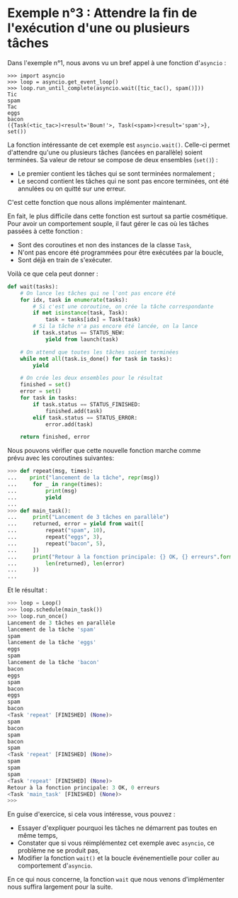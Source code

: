 # Exemple n°3 : Attendre la fin de l'exécution d'une ou plusieurs tâches

Dans l'exemple n°1, nous avons vu un bref appel à une fonction d'`asyncio` :

```python3
>>> import asyncio
>>> loop = asyncio.get_event_loop()
>>> loop.run_until_complete(asyncio.wait([tic_tac(), spam()]))
Tic
spam
Tac
eggs
bacon
({Task(<tic_tac>)<result='Boum!'>, Task(<spam>)<result='spam'>}, set())
```

La fonction intéressante de cet exemple est `asyncio.wait()`. Celle-ci permet
d'attendre qu'une ou plusieurs tâches (lancées en parallèle) soient terminées.
Sa valeur de retour se compose de deux ensembles (`set()`) :

* Le premier contient les tâches qui se sont terminées normalement ;
* Le second contient les tâches qui ne sont pas encore terminées, 
  ont été annulées ou on quitté sur une erreur.

C'est cette fonction que nous allons implémenter maintenant.

En fait, le plus difficile dans cette fonction est surtout sa partie
cosmétique. Pour avoir un comportement souple, il faut gérer le cas où les
tâches passées à cette fonction :

* Sont des coroutines et non des instances de la classe `Task`,
* N'ont pas encore été programmées pour être exécutées par la boucle,
* Sont déjà en train de s'exécuter.

Voilà ce que cela peut donner :

```python
def wait(tasks):
    # On lance les tâches qui ne l'ont pas encore été
    for idx, task in enumerate(tasks):
        # Si c'est une coroutine, on crée la tâche correspondante
        if not isinstance(task, Task):
            task = tasks[idx] = Task(task)
        # Si la tâche n'a pas encore été lancée, on la lance
        if task.status == STATUS_NEW:
            yield from launch(task)

    # On attend que toutes les tâches soient terminées
    while not all(task.is_done() for task in tasks):
        yield

    # On crée les deux ensembles pour le résultat
    finished = set()
    error = set()
    for task in tasks:
        if task.status == STATUS_FINISHED:
            finished.add(task)
        elif task.status == STATUS_ERROR:
            error.add(task)

    return finished, error
```

Nous pouvons vérifier que cette nouvelle fonction marche comme prévu avec les
coroutines suivantes:

```python
>>> def repeat(msg, times):
...    print("lancement de la tâche", repr(msg))
...     for _ in range(times):
...         print(msg)
...         yield
...
>>> def main_task():
...     print("Lancement de 3 tâches en parallèle")
...     returned, error = yield from wait([
...         repeat("spam", 10),
...         repeat("eggs", 3),
...         repeat("bacon", 5),
...     ])
...     print("Retour à la fonction principale: {} OK, {} erreurs".format(
...         len(returned), len(error)
...     ))
...
```

Et le résultat :

```python
>>> loop = Loop()
>>> loop.schedule(main_task())
>>> loop.run_once()
Lancement de 3 tâches en parallèle
lancement de la tâche 'spam'
spam
lancement de la tâche 'eggs'
eggs
spam
lancement de la tâche 'bacon'
bacon
eggs
spam
bacon
eggs
spam
bacon
<Task 'repeat' [FINISHED] (None)>
spam
bacon
spam
bacon
spam
<Task 'repeat' [FINISHED] (None)>
spam
spam
spam
<Task 'repeat' [FINISHED] (None)>
Retour à la fonction principale: 3 OK, 0 erreurs
<Task 'main_task' [FINISHED] (None)>
>>>
```

En guise d'exercice, si cela vous intéresse, vous pouvez :

* Essayer d'expliquer pourquoi les tâches ne démarrent pas toutes en même temps,
* Constater que si vous réimplémentez cet exemple avec `asyncio`, ce problème
  ne se produit pas,
* Modifier la fonction `wait()` et la boucle événementielle pour coller au
  comportement d'`asyncio`.

En ce qui nous concerne, la fonction `wait` que nous venons d'implémenter
nous suffira largement pour la suite.
